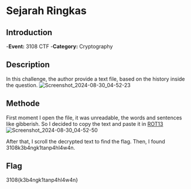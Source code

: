 # Sejarah Ringkas
## Introduction
-**Event:** 3108 CTF
-**Category:** Cryptography

## Description
In this challenge, the author provide a text file, based on the history inside the question.
![Screenshot_2024-08-30_04-52-23](https://github.com/user-attachments/assets/039f1bdd-91b1-47e5-8f5c-bd335a3db222)

## Methode
First moment I open the file, it was unreadable, the words and sentences like gibberish. So I decided to copy the text and paste it in [ROT13](https://rot13.com/)
![Screenshot_2024-08-30_04-52-50](https://github.com/user-attachments/assets/09ef0690-af0e-41ad-9846-8b6921b86479)

After that, I scroll the decrypted text to find the flag. Then, I found 3108k3b4ngk1tanp4hl4w4n.

## Flag
3108{k3b4ngk1tanp4hl4w4n}
